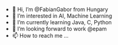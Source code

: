 - 👋 Hi, I’m @FabianGabor from Hungary
- 👀 I’m interested in AI, Machine Learning
- 🌱 I’m currently learning Java, C, Python
- 💞️ I’m looking forward to work @epam
- 📫 How to reach me ...

<!---
FabianGabor/FabianGabor is a ✨ special ✨ repository because its `README.md` (this file) appears on your GitHub profile.
You can click the Preview link to take a look at your changes.
--->
